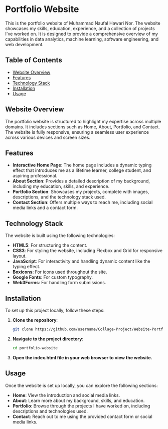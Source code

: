 # Portfolio Website

This is the portfolio website of Muhammad Naufal Hawari Nor. The website showcases my skills, education, experience, and a collection of projects I've worked on. It is designed to provide a comprehensive overview of my capabilities in data analytics, machine learning, software engineering, and web development.

## Table of Contents

- [Website Overview](#website-overview)
- [Features](#features)
- [Technology Stack](#technology-stack)
- [Installation](#installation)
- [Usage](#usage)

## Website Overview

The portfolio website is structured to highlight my expertise across multiple domains. It includes sections such as Home, About, Portfolio, and Contact. The website is fully responsive, ensuring a seamless user experience across various devices and screen sizes.

## Features

- **Interactive Home Page**: The home page includes a dynamic typing effect that introduces me as a lifetime learner, college student, and aspiring professional.
- **About Section**: Provides a detailed description of my background, including my education, skills, and experience.
- **Portfolio Section**: Showcases my projects, complete with images, descriptions, and the technology stack used.
- **Contact Section**: Offers multiple ways to reach me, including social media links and a contact form.

## Technology Stack

The website is built using the following technologies:

- **HTML5**: For structuring the content.
- **CSS3**: For styling the website, including Flexbox and Grid for responsive layout.
- **JavaScript**: For interactivity and handling dynamic content like the typing effect.
- **Boxicons**: For icons used throughout the site.
- **Google Fonts**: For custom typography.
- **Web3Forms**: For handling form submissions.

## Installation

To set up this project locally, follow these steps:

1. **Clone the repository**:
   ```bash
   git clone https://github.com/username/Collage-Project/Website-Portfolio.git

2. **Navigate to the project directory**:
   ```bash
   cd portfolio-website
3. **Open the index.html file in your web browser to view the website.**

## Usage

Once the website is set up locally, you can explore the following sections:

- **Home**: View the introduction and social media links.
- **About**: Learn more about my background, skills, and education.
- **Portfolio**: Browse through the projects I have worked on, including descriptions and technologies used.
- **Contact**: Reach out to me using the provided contact form or social media links.

